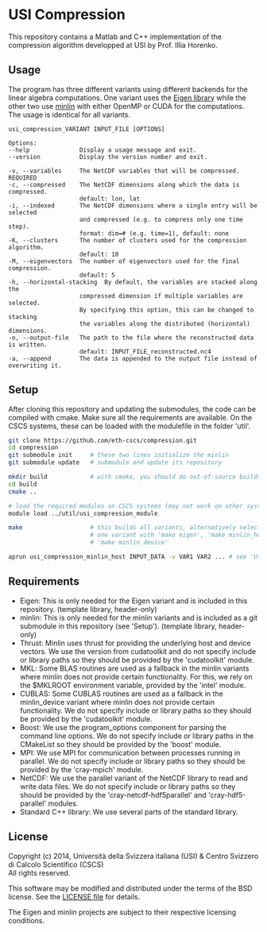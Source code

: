 USI Compression
===============

This repository contains a Matlab and C++ implementation of the compression
algorithm developped at USI by Prof. Illia Horenko.


Usage
-----

The program has three different variants using different backends for the
linear algebra computations.
One variant uses the [Eigen library](http://eigen.tuxfamily.org/) while the
other two use [minlin](https://github.com/bcumming/minlin) with either OpenMP
or CUDA for the computations. The usage is identical for all variants.

```
usi_compression_VARIANT INPUT_FILE [OPTIONS]

Options:
--help              Display a usage message and exit.
--version           Display the version number and exit.

-v, --variables     The NetCDF variables that will be compressed. REQUIRED
-c, --compressed    The NetCDF dimensions along which the data is compressed.
                    default: lon, lat
-i, --indexed       The NetCDF dimensions where a single entry will be selected
                    and compressed (e.g. to compress only one time step).
                    format: dim=# (e.g. time=1), default: none
-K, --clusters      The number of clusters used for the compression algorithm.
                    default: 10
-M, --eigenvectors  The number of eigenvectors used for the final compression.
                    default: 5
-h, --horizontal-stacking  By default, the variables are stacked along the
                    compressed dimension if multiple variables are selected.
                    By specifying this option, this can be changed to stacking
                    the variables along the distributed (horizontal) dimensions.
-o, --output-file   The path to the file where the reconstructed data is written.
                    default: INPUT_FILE_reconstructed.nc4
-a, --append        The data is appended to the output file instead of overwriting it.
```


Setup
-----

After cloning this repository and updating the submodules, the code can be
compiled with cmake. Make sure all the requirements are available. On the CSCS
systems, these can be loaded with the modulefile in the folder 'util'.

```bash
git clone https://github.com/eth-cscs/compression.git
cd compression
git submodule init     # these two lines initialize the minlin
git submodule update   # submodule and update its repository

mkdir build            # with cmake, you should do out-of-source builds
cd build
cmake ..

# load the required modules on CSCS systems (may not work on other systems)
module load ../util/usi_compression_module

make                   # this builds all variants, alternatively select only
                       # one variant with 'make eigen', 'make minlin_host' or
                       # 'make minlin_device'

aprun usi_compression_minlin_host INPUT_DATA -v VAR1 VAR2 ... # see 'Usage'
```


Requirements
------------

* Eigen: This is only needed for the Eigen variant and is included in this
  repository. (template library, header-only)
* minlin: This is only needed for the minlin variants and is included as a
  git submodule in this repository (see 'Setup'). (template library, header-only)
* Thrust: Minlin uses thrust for providing the underlying host and device
  vectors. We use the version from cudatoolkit and do not specify include or
  library paths so they should be provided by the 'cudatoolkit' module.
* MKL: Some BLAS routines are used as a fallback in the minlin variants where
  minlin does not provide certain functionality. For this, we rely on the
  $MKLROOT environment variable, provided by the 'intel' module.
* CUBLAS: Some CUBLAS routines are used as a fallback in the minlin_device
  variant where minlin does not provide certain functionality. We do not
  specify include or library paths so they should be provided by the
  'cudatoolkit' module.
* Boost: We use the program_options component for parsing the command line
  options. We do not specify include or library paths in the CMakeList so they
  should be provided by the 'boost' module.
* MPI: We use MPI for communication between processes running in parallel. We
  do not specify include or library paths so they should be provided by the
  'cray-mpich' module.
* NetCDF: We use the parallel variant of the NetCDF library to read and write
  data files. We do not specify include or library paths so they should be
  provided by the 'cray-netcdf-hdf5parallel' and 'cray-hdf5-parallel' modules.
* Standard C++ library: We use several parts of the standard library.


License
-------
Copyright (c) 2014, Università della Svizzera italiana (USI) & Centro Svizzero di Calcolo Scientifico (CSCS)  
All rights reserved.

This software may be modified and distributed under the terms of the BSD license. See the [LICENSE file](LICENSE.md) for details.

The Eigen and minlin projects are subject to their respective licensing conditions.
